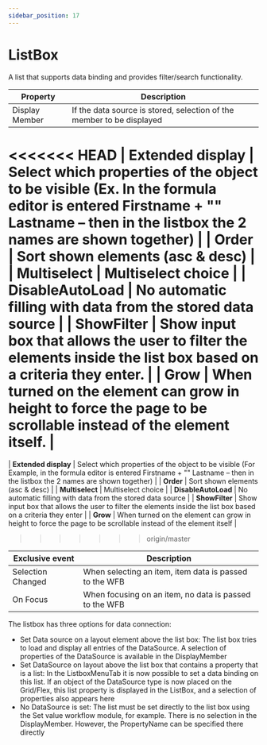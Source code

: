 ```yaml
---
sidebar_position: 17
---
```

# ListBox

A list that supports data binding and provides filter/search functionality.

| **Property** | **Description** |
| --- | --- |
| Display Member | If the data source is stored, selection of the member to be displayed |
<<<<<<< HEAD
| Extended display | Select which properties of the object to be visible (Ex. In the formula editor is entered Firstname + "" Lastname – then in the listbox the 2 names are shown together) |
| Order | Sort shown elements (asc & desc) |
| Multiselect | Multiselect choice |
| DisableAutoLoad | No automatic filling with data from the stored data source |
| ShowFilter | Show input box that allows the user to filter the elements inside the list box based on a criteria they enter. |
| Grow | When turned on the element can grow in height to force the page to be scrollable instead of the element itself. |
=======
| **Extended display** | Select which properties of the object to be visible (For Example, in the formula editor is entered Firstname + "" Lastname – then in the listbox the 2 names are shown together) |
| **Order** | Sort shown elements (asc & desc) |
| **Multiselect** | Multiselect choice |
| **DisableAutoLoad** | No automatic filling with data from the stored data source |
| **ShowFilter** | Show input box that allows the user to filter the elements inside the list box based on a criteria they enter |
| **Grow** | When turned on the element can grow in height to force the page to be scrollable instead of the element itself |
>>>>>>> origin/master

| Exclusive event | Description |
| --- | --- |
| Selection Changed | When selecting an item, item data is passed to the WFB |
| On Focus | When focusing on an item, no data is passed to the WFB |

The listbox has three options for data connection:

- Set Data source on a layout element above the list box: The list box tries to load and display all entries of the DataSource. A selection of properties of the DataSource is available in the DisplayMember
- Set DataSource on layout above the list box that contains a property that is a list: In the ListboxMenuTab it is now possible to set a data binding on this list. If an object of the DataSource type is now placed on the Grid/Flex, this list property is displayed in the ListBox, and a selection of properties also appears here
- No DataSource is set: The list must be set directly to the list box using the Set value workflow module, for example. There is no selection in the DisplayMember. However, the PropertyName can be specified there directly
